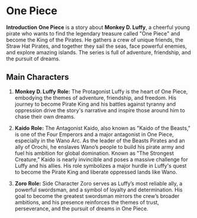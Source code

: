 # One Piece
**Introduction**
**One Piece** is a story about **Monkey D. Luffy**, a cheerful young pirate who wants to find the legendary treasure called "One Piece" and become the King of the Pirates. He gathers a crew of unique friends, the Straw Hat Pirates, and together they sail the seas, face powerful enemies, and explore amazing islands. The series is full of adventure, friendship, and the pursuit of dreams.

## Main Characters
1. **Monkey D. Luffy**
**Role:** The Protagonist
Luffy is the heart of One Piece, embodying the themes of adventure, friendship, and freedom. His journey to become Pirate King and his battles against tyranny and oppression drive the story's narrative and inspire those around him to chase their own dreams.

2. **Kaido**
**Role:** The Antagonist
Kaido, also known as "Kaido of the Beasts," is one of the Four Emperors and a major antagonist in One Piece, especially in the Wano Arc. As the leader of the Beasts Pirates and an ally of Orochi, he enslaves Wano’s people to build his pirate army and fuel his ambition for global domination. Known as "The Strongest Creature," Kaido is nearly invincible and poses a massive challenge for Luffy and his allies. His role symbolizes a major hurdle in Luffy's quest to become the Pirate King and liberate oppressed lands like Wano.

3. **Zoro**
**Role:** Side Character
Zoro serves as Luffy’s most reliable ally, a powerful swordsman, and a symbol of loyalty and determination. His goal to become the greatest swordsman mirrors the crew’s broader ambitions, and his presence reinforces the themes of trust, perseverance, and the pursuit of dreams in One Piece.
